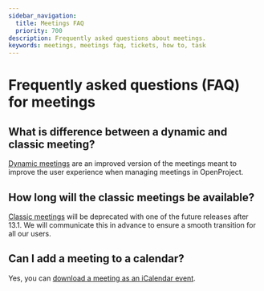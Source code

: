 ```yaml
---
sidebar_navigation:
  title: Meetings FAQ
  priority: 700
description: Frequently asked questions about meetings.
keywords: meetings, meetings faq, tickets, how to, task
---
```


# Frequently asked questions (FAQ) for meetings

## What is difference between a dynamic and classic meeting?

[Dynamic meetings](../dynamic-meetings) are an improved version of the meetings meant to improve the user experience when managing meetings in OpenProject.

## How long will the classic meetings be available?

[Classic meetings](../classic-meetings) will be deprecated with one of the future releases after 13.1. We will communicate this in advance to ensure a smooth transition for all our users.

## Can I add a meeting to a calendar?

Yes, you can [download a meeting as an iCalendar event](../dynamic-meetings/#download-a-meeting-as-an-icalendar-event).
